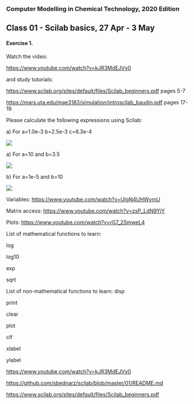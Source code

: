 ### Computer Modelling in Chemical Technology, 2020 Edition

## Class 01 - Scilab basics, 27 Apr - 3 May


#### Exercise 1. 

Watch the video: 

https://www.youtube.com/watch?v=kJR3MdEJVy0 

and study tutorials: 

https://www.scilab.org/sites/default/files/Scilab_beginners.pdf pages 5-7

https://mars.uta.edu/mae3183/simulation/introscilab_baudin.pdf pages 17-19


Please calculate the following expressions using Scilab:

a) For a=1.0e-3 b=2.5e-3 c=6.3e-4

<img src="http://www.sciweavers.org/upload/Tex2Img_1588067271/render.png" />

a) For a=10 and b=3.5

<img src="http://www.sciweavers.org/upload/Tex2Img_1588066790/render.png" />

b) For a=1e-5 and b=10

<img src="http://www.sciweavers.org/upload/Tex2Img_1588067100/render.png" />



Variables:
https://www.youtube.com/watch?v=UlgN4UHWvmU

Matrix access:
https://www.youtube.com/watch?v=zsP_LdN9YjY

Plots:
https://www.youtube.com/watch?v=rG7_2SmweL4

List of mathematical functions to learn:

log

log10

exp

sqrt


List of non-mathematical functions to learn:
disp

print

clear

plot

clf

xlabel

ylabel

https://www.youtube.com/watch?v=kJR3MdEJVy0

https://github.com/sbednarz/scilab/blob/master/01/README.md

https://www.scilab.org/sites/default/files/Scilab_beginners.pdf
